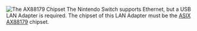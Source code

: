 ![The AX88179 Chipset](Ax88179.jpg "The AX88179 Chipset") The Nintendo
Switch supports Ethernet, but a USB LAN Adapter is required. The chipset
of this LAN Adapter must be the [ASIX
AX88179](http://www.asix.com.tw/products.php?op=pItemdetail&PItemID=131;71;112)
chipset.
